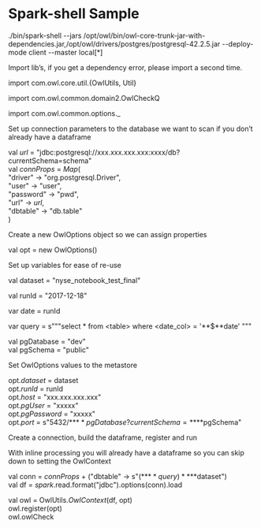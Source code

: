 # Spark-shell Sample

./bin/spark-shell --jars /opt/owl/bin/owl-core-trunk-jar-with-dependencies.jar,/opt/owl/drivers/postgres/postgresql-42.2.5.jar --deploy-mode client --master local\[\*]

Import lib’s, if you get a dependency error, please import a second time.

import com.owl.core.util.{OwlUtils, Util}

import com.owl.common.domain2.OwlCheckQ

import com.owl.common.options.\_

Set up connection parameters to the database we want to scan if you don’t already have a dataframe

val _url_ = "jdbc:postgresql://xxx.xxx.xxx.xxx:xxxx/db?currentSchema=schema"\
val _connProps_ = _Map_(\
  "driver" -> "org.postgresql.Driver",\
  "user" -> "user",\
  "password" -> "pwd",\
  "url" -> _url_,\
  "dbtable" -> "db.table"\
)

Create a new OwlOptions object so we can assign properties

val opt = new OwlOptions()

Set up variables for ease of re-use

val dataset = "nyse_notebook_test_final"

val runId = "2017-12-18"

var date = runId

var query = s"""select \* from \<table> where \<date_col> = '**$**date' """

val pgDatabase = "dev"\
val pgSchema = "public"

Set OwlOptions values to the metastore

opt._dataset_ = dataset\
opt._runId_ = runId\
opt._host_ = "xxx.xxx.xxx.xxx"\
opt._pgUser_ = "xxxxx"\
opt._pgPassword_ = "xxxxx"\
opt._port_ = s"5432/**$**pgDatabase?currentSchema=**$**pgSchema"

Create a connection, build the dataframe, register and run

With inline processing you will already have a dataframe so you can skip down to setting the OwlContext

val conn = _connProps_ + ("dbtable" -> s"(**$**query) **$**dataset")\
val df = _spark_.read.format("jdbc").options(conn).load

val owl = OwlUtils._OwlContext_(df, opt)\
owl.register(opt)\
owl.owlCheck
